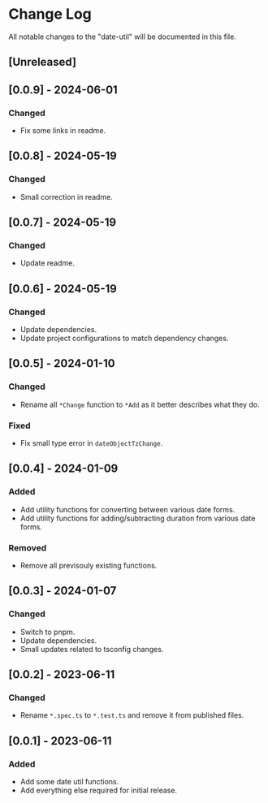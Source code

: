 # Change Log

All notable changes to the "date-util" will be documented in this file.

## [Unreleased]

## [0.0.9] - 2024-06-01

### Changed

- Fix some links in readme.

## [0.0.8] - 2024-05-19

### Changed

- Small correction in readme.

## [0.0.7] - 2024-05-19

### Changed

- Update readme.

## [0.0.6] - 2024-05-19

### Changed

- Update dependencies.
- Update project configurations to match dependency changes.

## [0.0.5] - 2024-01-10

### Changed

- Rename all `*Change` function to `*Add` as it better describes what they do.

### Fixed

- Fix small type error in `dateObjectTzChange`.

## [0.0.4] - 2024-01-09

### Added

- Add utility functions for converting between various date forms.
- Add utility functions for adding/subtracting duration from various date forms.

### Removed

- Remove all previsouly existing functions.

## [0.0.3] - 2024-01-07

### Changed

- Switch to pnpm.
- Update dependencies.
- Small updates related to tsconfig changes.

## [0.0.2] - 2023-06-11

### Changed

- Rename `*.spec.ts` to `*.test.ts` and remove it from published files.

## [0.0.1] - 2023-06-11

### Added

- Add some date util functions.
- Add everything else required for initial release.

<!--
See: https://common-changelog.org/

## [0.0.1] - 2023-01-01

### Changed

### Added

### Removed

### Fixed
-->
